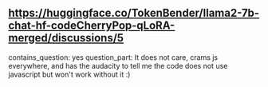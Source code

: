 ## https://huggingface.co/TokenBender/llama2-7b-chat-hf-codeCherryPop-qLoRA-merged/discussions/5

contains_question: yes
question_part: It does not care, crams js everywhere, and has the audacity to tell me the code does not use javascript but won't work without it :)